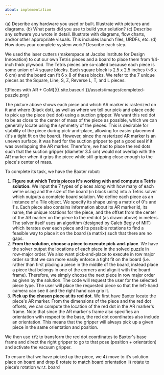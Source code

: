 ```yaml
---
about: implementation
---
```


(a) Describe any hardware you used or built. Illustrate with pictures and diagrams. (b) What parts did you use to build your solution? (c) Describe any software you wrote in detail. Illustrate with diagrams, flow charts, and/or other appropriate visuals. This includes launch files, URDFs, etc. (d) How does your complete system work? Describe each step.

We used the laser cutters (makerspace at Jacobs Institute for Design Innovation) to cut our own Tetris pieces and a board to place them from 1/4-inch thick plywood. The Tetris pieces are so-called because each piece is some union of 4 square blocks. Each square block is 2.5 x 2.5 inches (~6 x 6 cm) and the board can fit 6 x 8 of these blocks. We refer to the 7 unique pieces as the Square, Line, S, Z, Reverse L, T, and L pieces. 

![Pieces with AR + CoM]({{ site.baseurl }}/assets/images/completed-puzzle.png) <!--change this-->

The picture above shows each piece and which AR marker is rasterized on it and where (black dot), as well as where we tell our pick-and-place code to pick up the piece (red dot) using a suction gripper. We want this red dot to be as close to the center of mass of the piece as possible, which we can generally locate using the symmetry of the pieces. This is desirable for stability of the piece during pick-and-place, allowing for easier placement (it's a tight fit on the board). However, since the rasterized AR marker is an uneven surface, it was hard for the suction gripper to get a good seal if it was overlapping the AR marker. Therefore, we had to place the red dots such that the suction gripper (diameter 3.5 cm) would not overlap with the AR marker when it grips the piece while still gripping close enough to the piece's center of mass.

To complete its task, we have the Baxter robot:
1) __Figure out which Tetris pieces it's working with and compute a Tetris solution__. 
We input the 7 types of pieces along with how many of each we're using and the size of the board (in block units) into a Tetris solver which outputs a complete board solution. 
We define each piece as an instance of a Tile object. We specify its shape using a matrix of 0's and 1's. Each piece also contains information about its AR marker id, its name, the unique rotations for the piece, and the offset from the center of the AR marker on the piece to the red dot (as drawn above) in meters. The solver itself uses an algorithm (designed by Caleb Begly of MIT) which iterates over each piece and its possible rotations to find a feasible way to place it on the board (a matrix) such that there are no gaps.
2) __From the solution, choose a piece to execute pick-and-place__.
We have the solver output the locations of each piece in the solved puzzle in row-major order. We also want pick-and-place to execute in row major order so that we can more easily enforce a tight fit on the board (i.e. rather than first placing a piece in the middle of the board, instead place a piece that belongs in one of the corners and align it with the board frame). 
Therefore, we simply choose the next piece in row major order as given by the solution. The code will request the user for the selected piece type. The user will place the requested piece so that the left-hand camera can see it and the right hand can grip it.
3) __Pick up the chosen piece at its red dot__.
We first have Baxter locate the piece's AR marker. From the dimensions of the piece and the red dot offsets, we can compute the location of the red dot in the AR marker's frame. Note that since the AR marker's frame also specifies an orientation with respect to the base, the red dot coordinates also include an orientation. This means that the gripper will always pick up a given piece in the same orientation and position.

We then use `tf2` to transform the red dot coordinates to Baxter's base frame and direct the right gripper to go to that pose (position + orientation) and activate the vacuum gripper. 

To ensure that we have picked up the piece, we 
4) move to it’s solution place on board and drop
	i) rotate to match board orientation
	ii) rotate to piece’s rotation w.r.t. board
